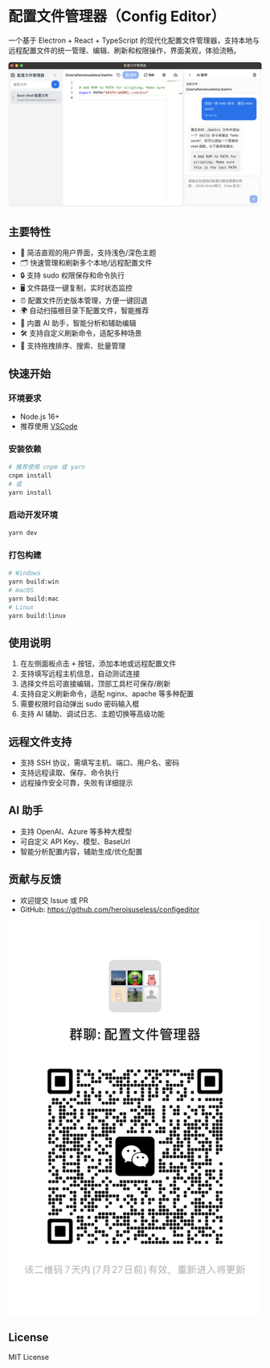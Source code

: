 # 配置文件管理器（Config Editor）

一个基于 Electron + React + TypeScript 的现代化配置文件管理器，支持本地与远程配置文件的统一管理、编辑、刷新和权限操作，界面美观，体验流畅。

![screenshot](./doc/screenshot.png)

## 主要特性

- 🌈 简洁直观的用户界面，支持浅色/深色主题
- 🗂️ 快速管理和刷新多个本地/远程配置文件
- 🔒 支持 sudo 权限保存和命令执行
- 🖥️ 文件路径一键复制，实时状态监控
- ⏰ 配置文件历史版本管理，方便一键回退
- 🌍 自动扫描根目录下配置文件，智能推荐
- 🤖 内置 AI 助手，智能分析和辅助编辑
- 🛠️ 支持自定义刷新命令，适配多种场景
- 🧩 支持拖拽排序、搜索、批量管理

## 快速开始

### 环境要求
- Node.js 16+
- 推荐使用 [VSCode](https://code.visualstudio.com/)

### 安装依赖

```bash
# 推荐使用 cnpm 或 yarn
cnpm install
# 或
yarn install
```

### 启动开发环境

```bash
yarn dev
```

### 打包构建

```bash
# Windows
yarn build:win
# macOS
yarn build:mac
# Linux
yarn build:linux
```

## 使用说明

1. 在左侧面板点击 <kbd>+</kbd> 按钮，添加本地或远程配置文件
2. 支持填写远程主机信息，自动测试连接
3. 选择文件后可直接编辑，顶部工具栏可保存/刷新
4. 支持自定义刷新命令，适配 nginx、apache 等多种配置
5. 需要权限时自动弹出 sudo 密码输入框
6. 支持 AI 辅助、调试日志、主题切换等高级功能

## 远程文件支持
- 支持 SSH 协议，需填写主机、端口、用户名、密码
- 支持远程读取、保存、命令执行
- 远程操作安全可靠，失败有详细提示

## AI 助手
- 支持 OpenAI、Azure 等多种大模型
- 可自定义 API Key、模型、BaseUrl
- 智能分析配置内容，辅助生成/优化配置

## 贡献与反馈

- 欢迎提交 Issue 或 PR
- GitHub: https://github.com/heroisuseless/configeditor

![weichat](./doc/Wechat.jpg)

## License

MIT License
